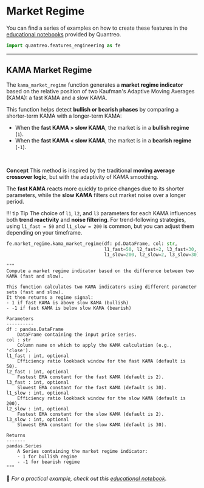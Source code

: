 # **Market Regime**

You can find a series of examples on how to create these features in the [educational notebooks](/../tutorials/features-engineering-market-regime/) provided by Quantreo.

``` py
import quantreo.features_engineering as fe
```

---

## **KAMA Market Regime**

The `kama_market_regime` function generates a **market regime indicator** based on the relative position of two Kaufman's Adaptive Moving Averages (KAMA): a fast KAMA and a slow KAMA.

This function helps detect **bullish or bearish phases** by comparing a shorter-term KAMA with a longer-term KAMA:

- When the **fast KAMA > slow KAMA**, the market is in a **bullish regime** (`1`).
- When the **fast KAMA < slow KAMA**, the market is in a **bearish regime** (`-1`).

<br>

**Concept**
This method is inspired by the traditional **moving average crossover logic**, but with the adaptivity of KAMA smoothing.

The **fast KAMA** reacts more quickly to price changes due to its shorter parameters, while the **slow KAMA** filters out market noise over a longer period.

!!! tip Tip
    The choice of `l1`, `l2`, and `l3` parameters for each KAMA influences both **trend reactivity** and **noise filtering**. 
    For trend-following strategies, using `l1_fast = 50` and `l1_slow = 200` is common, but you can adjust them depending on your timeframe.


```python title="How to call the kama_market_regime function"
fe.market_regime.kama_market_regime(df: pd.DataFrame, col: str, 
                                    l1_fast=50, l2_fast=2, l3_fast=30, 
                                    l1_slow=200, l2_slow=2, l3_slow=30)
```

```
"""
Compute a market regime indicator based on the difference between two KAMA (fast and slow).

This function calculates two KAMA indicators using different parameter sets (fast and slow).
It then returns a regime signal:
- 1 if fast KAMA is above slow KAMA (bullish)
- -1 if fast KAMA is below slow KAMA (bearish)

Parameters
----------
df : pandas.DataFrame
    DataFrame containing the input price series.
col : str
    Column name on which to apply the KAMA calculation (e.g., 'close').
l1_fast : int, optional
    Efficiency ratio lookback window for the fast KAMA (default is 50).
l2_fast : int, optional
    Fastest EMA constant for the fast KAMA (default is 2).
l3_fast : int, optional
    Slowest EMA constant for the fast KAMA (default is 30).
l1_slow : int, optional
    Efficiency ratio lookback window for the slow KAMA (default is 200).
l2_slow : int, optional
    Fastest EMA constant for the slow KAMA (default is 2).
l3_slow : int, optional
    Slowest EMA constant for the slow KAMA (default is 30).

Returns
-------
pandas.Series
    A Series containing the market regime indicator:
    - 1 for bullish regime
    - -1 for bearish regime
"""

```
📢 *For a practical example, check out this [educational notebook](/../tutorials/features-engineering-market-regime/#kama-market-regime).*
